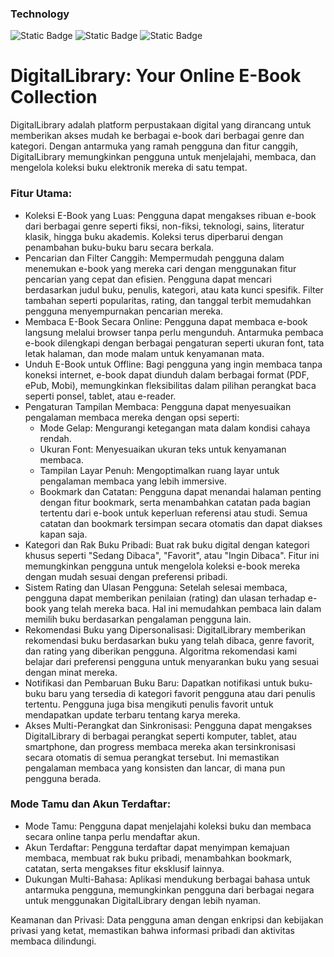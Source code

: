 ### Technology
![Static Badge](https://img.shields.io/badge/Flutter-%2302569B?style=flat&logo=flutter&logoColor=white)
![Static Badge](https://img.shields.io/badge/TailwindCSS-%2338B2AC?style=flat&logo=tailwindcss&logoColor=white)
![Static Badge](https://img.shields.io/badge/Next.js-%23000000?style=flat&logo=nextdotjs&logoColor=white)

# DigitalLibrary: Your Online E-Book Collection
DigitalLibrary adalah platform perpustakaan digital yang dirancang untuk memberikan akses mudah ke berbagai e-book dari berbagai genre dan kategori. Dengan antarmuka yang ramah pengguna dan fitur canggih, DigitalLibrary memungkinkan pengguna untuk menjelajahi, membaca, dan mengelola koleksi buku elektronik mereka di satu tempat.

### Fitur Utama:
- Koleksi E-Book yang Luas: Pengguna dapat mengakses ribuan e-book dari berbagai genre seperti fiksi, non-fiksi, teknologi, sains, literatur klasik, hingga buku akademis. Koleksi terus diperbarui dengan penambahan buku-buku baru secara berkala.
- Pencarian dan Filter Canggih: Mempermudah pengguna dalam menemukan e-book yang mereka cari dengan menggunakan fitur pencarian yang cepat dan efisien. Pengguna dapat mencari berdasarkan judul buku, penulis, kategori, atau kata kunci spesifik. Filter tambahan seperti popularitas, rating, dan tanggal terbit memudahkan pengguna menyempurnakan pencarian mereka.
- Membaca E-Book Secara Online: Pengguna dapat membaca e-book langsung melalui browser tanpa perlu mengunduh. Antarmuka pembaca e-book dilengkapi dengan berbagai pengaturan seperti ukuran font, tata letak halaman, dan mode malam untuk kenyamanan mata.
- Unduh E-Book untuk Offline: Bagi pengguna yang ingin membaca tanpa koneksi internet, e-book dapat diunduh dalam berbagai format (PDF, ePub, Mobi), memungkinkan fleksibilitas dalam pilihan perangkat baca seperti ponsel, tablet, atau e-reader.
- Pengaturan Tampilan Membaca: Pengguna dapat menyesuaikan pengalaman membaca mereka dengan opsi seperti:
  - Mode Gelap: Mengurangi ketegangan mata dalam kondisi cahaya rendah.
  - Ukuran Font: Menyesuaikan ukuran teks untuk kenyamanan membaca.
  - Tampilan Layar Penuh: Mengoptimalkan ruang layar untuk pengalaman membaca yang lebih immersive.
  - Bookmark dan Catatan: Pengguna dapat menandai halaman penting dengan fitur bookmark, serta menambahkan catatan pada bagian tertentu dari e-book untuk keperluan referensi atau studi. Semua catatan dan bookmark tersimpan secara otomatis dan dapat diakses kapan saja.
- Kategori dan Rak Buku Pribadi: Buat rak buku digital dengan kategori khusus seperti "Sedang Dibaca", "Favorit", atau "Ingin Dibaca". Fitur ini memungkinkan pengguna untuk mengelola koleksi e-book mereka dengan mudah sesuai dengan preferensi pribadi.
- Sistem Rating dan Ulasan Pengguna: Setelah selesai membaca, pengguna dapat memberikan penilaian (rating) dan ulasan terhadap e-book yang telah mereka baca. Hal ini memudahkan pembaca lain dalam memilih buku berdasarkan pengalaman pengguna lain.
- Rekomendasi Buku yang Dipersonalisasi: DigitalLibrary memberikan rekomendasi buku berdasarkan buku yang telah dibaca, genre favorit, dan rating yang diberikan pengguna. Algoritma rekomendasi kami belajar dari preferensi pengguna untuk menyarankan buku yang sesuai dengan minat mereka.
- Notifikasi dan Pembaruan Buku Baru: Dapatkan notifikasi untuk buku-buku baru yang tersedia di kategori favorit pengguna atau dari penulis tertentu. Pengguna juga bisa mengikuti penulis favorit untuk mendapatkan update terbaru tentang karya mereka.
- Akses Multi-Perangkat dan Sinkronisasi: Pengguna dapat mengakses DigitalLibrary di berbagai perangkat seperti komputer, tablet, atau smartphone, dan progress membaca mereka akan tersinkronisasi secara otomatis di semua perangkat tersebut. Ini memastikan pengalaman membaca yang konsisten dan lancar, di mana pun pengguna berada.

### Mode Tamu dan Akun Terdaftar:
- Mode Tamu: Pengguna dapat menjelajahi koleksi buku dan membaca secara online tanpa perlu mendaftar akun.
- Akun Terdaftar: Pengguna terdaftar dapat menyimpan kemajuan membaca, membuat rak buku pribadi, menambahkan bookmark, catatan, serta mengakses fitur eksklusif lainnya.
- Dukungan Multi-Bahasa: Aplikasi mendukung berbagai bahasa untuk antarmuka pengguna, memungkinkan pengguna dari berbagai negara untuk menggunakan DigitalLibrary dengan lebih nyaman.

Keamanan dan Privasi: Data pengguna aman dengan enkripsi dan kebijakan privasi yang ketat, memastikan bahwa informasi pribadi dan aktivitas membaca dilindungi.
